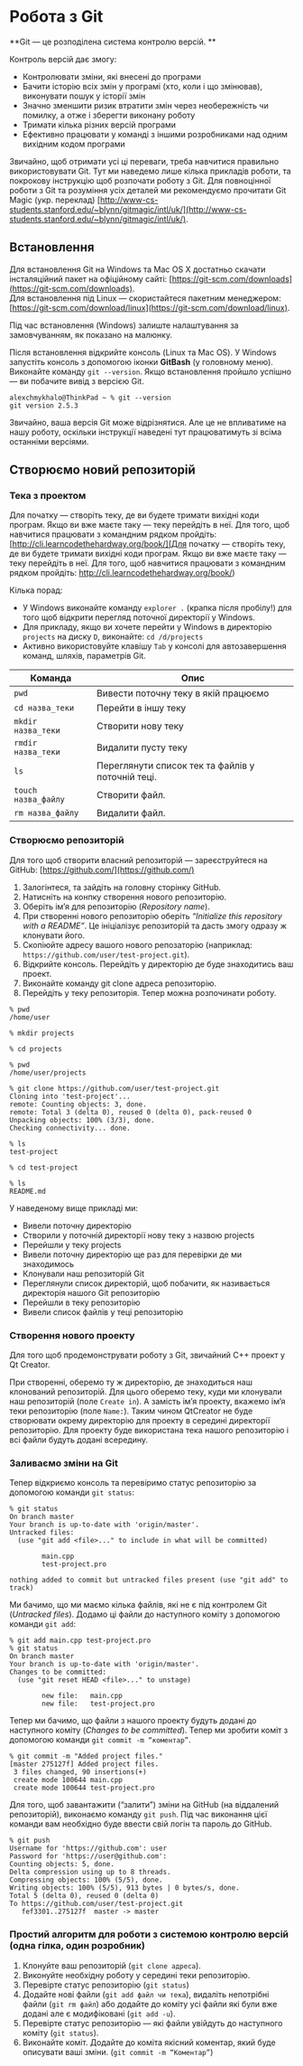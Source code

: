 # Робота з Git

**Git — це розподілена система контролю версій. **

Контроль версій дає змогу:
* Контролювати зміни, які внесені до програми
* Бачити історію всіх змін у програмі (хто, коли і що змінював), виконувати пошук у історії змін
* Значно зменшити ризик втратити змін через необережність чи помилку, а отже і зберегти виконану роботу
* Тримати кілька різних версій програми
* Ефективно працювати у команді з іншими розробниками над одним вихідним кодом програми

Звичайно, щоб отримати усі ці переваги, треба навчитися правильно   використовувати   Git.   Тут   ми   наведемо   лише   кілька прикладів роботи, та покрокову інструкцію щоб розпочати роботу з Git. Для повноцінної роботи з Git та розуміння усіх деталей ми рекомендуємо прочитати Git Magic (укр. переклад) [http://www-cs-students.stanford.edu/~blynn/gitmagic/intl/uk/](http://www-cs-students.stanford.edu/~blynn/gitmagic/intl/uk/).

## Встановлення
Для встановлення Git  на Windows  та  Mac OS X  достатньо скачати   інсталяційний   пакет   на   офіційному   сайті: [https://git-scm.com/downloads](https://git-scm.com/downloads).   
Для встановлення під Linux — скористайтеся пакетним менеджером: [https://git-scm.com/download/linux](https://git-scm.com/download/linux).

Під час встановлення (Windows) залиште налаштування за замовчуванням, як показано на малюнку.


Після встановлення  відкрийте консоль (Linux та Mac OS). У Windows запустіть консоль з допомогою іконки **GitBash** (у головному меню). Виконайте команду  ```git --version```. Якщо встановлення пройшло успішно — ви побачите вивід з версією  Git.
```
alexchmykhalo@ThinkPad ~ % git --version
git version 2.5.3
```
Звичайно, ваша версія Git може відрізнятися. Але це не впливатиме на нашу роботу, оскільки  інструкції наведені тут працюватимуть зі всіма останніми версіями.

## Створюємо новий репозиторій

### Тека з проектом

Для початку — створіть теку, де ви будете тримати вихідні коди програм. Якщо ви вже маєте таку — теку перейдіть в неї. Для того, щоб навчитися працювати з командним рядком пройдіть: [http://cli.learncodethehardway.org/book/](Для початку — створіть теку, де ви будете тримати вихідні коди програм. Якщо ви вже маєте таку — теку перейдіть в неї.  Для того, щоб навчитися працювати з командним рядком пройдіть: http://cli.learncodethehardway.org/book/)

Кілька порад:
* У Windows виконайте команду ```explorer .```  (крапка після пробілу!) для того щоб відкрити перегляд поточної директорії у Windows.
* Для прикладу, якщо ви хочете перейти у Windows в директорію ```projects``` на диску ```D```, виконайте:  ```cd /d/projects```
* Активно використовуйте клавішу ```Tab```  у консолі для автозавершення команд, шляхів, параметрів  Git.

| Команда | Опис |
| -- | -- |
| ```pwd``` | Вивести поточну теку в якій працюємо |
| ```cd назва_теки``` | Перейти в іншу теку |
| ```mkdir назва_теки``` | Створити нову теку |
| ```rmdir назва_теки``` | Видалити пусту теку |
| ```ls``` | Переглянути список тек та файлів у поточній теці.|
| ```touch назва_файлу``` | Створити файл.|
| ```rm назва_файлу``` | Видалити файл.|


### Створюємо репозиторій

Для того щоб створити власний репозиторій — зареєструйтеся на GitHub: [https://github.com/](https://github.com/)

1. Залогінтеся, та зайдіть на головну сторінку GitHub.
2. Натисніть на конпку створення нового репозиторію. 
3. Оберіть ім’я для репозиторію (*Repository name*).
4. При створенні нового репозиторію оберіть *“Initialize this repository with a README”*. Це ініціалізує репозиторій та дасть змогу одразу ж клонувати його.
5. Скопіюйте адресу вашого нового репозаторію (наприклад: ```https://github.com/user/test-project.git```).
6. Відкрийте консоль. Перейдіть у директорію де буде знаходитись ваш проект.
7. Виконайте команду git clone адреса репозиторію.
8. Перейдіть у теку репозиторія. Тепер можна розпочинати роботу.

```
% pwd
/home/user

% mkdir projects

% cd projects

% pwd
/home/user/projects

% git clone https://github.com/user/test-project.git
Cloning into 'test-project'...
remote: Counting objects: 3, done.
remote: Total 3 (delta 0), reused 0 (delta 0), pack-reused 0
Unpacking objects: 100% (3/3), done.
Checking connectivity... done.

% ls
test-project

% cd test-project 

% ls
README.md
```
У наведеному вище прикладі ми:
* Вивели поточну директорію
* Створили у поточній директорії нову теку з назвою projects
* Перейшли у теку projects
* Вивели поточну директорію ще раз для перевірки де ми знаходимось
* Клонували наш репозиторій Git
* Переглянули список директорій, щоб побачити, як називається директорія нашого Git  репозиторію
* Перейшли в теку репозиторію 
* Вивели список файлів у теці репозиторію


### Створення нового проекту
Для того щоб продемонструвати роботу з Git, звичайний С++ проект у Qt Creator.

При створенні, оберемо ту ж директорію, де знаходиться наш клонований репозиторій.  Для цього оберемо теку, куди ми клонували наш репозиторій (поле ```Create in```). А замість ім’я проекту, вкажемо ім’я теки репозиторію (поле ```Name:```). Таким чином QtCreator не буде створювати окрему директорію для проекту в середині директорії репозиторію. Для проекту буде використана тека нашого репозиторію і всі файли будуть додані всередину.

### Заливаємо зміни на Git

Тепер відкриємо консоль та перевіримо статус репозиторію за допомогою команди ```git status```:
```
% git status
On branch master
Your branch is up-to-date with 'origin/master'.
Untracked files:
  (use "git add <file>..." to include in what will be committed)

        main.cpp
        test-project.pro

nothing added to commit but untracked files present (use "git add" to track)
```
Ми бачимо, що ми маємо кілька файлів, які не є під контролем Git (*Untracked files*).  Додамо ці файли до наступного коміту з допомогою команди ```git add```:
```
% git add main.cpp test-project.pro 
% git status
On branch master
Your branch is up-to-date with 'origin/master'.
Changes to be committed:
  (use "git reset HEAD <file>..." to unstage)

        new file:   main.cpp
        new file:   test-project.pro
```
Тепер ми бачимо, що файли з нашого проекту будуть додані до наступного коміту (*Changes to be committed*). 
Тепер ми зробити коміт з допомогою команди  ```git commit -m “коментар”```.
```
% git commit -m "Added project files."
[master 275127f] Added project files.
 3 files changed, 90 insertions(+)
 create mode 100644 main.cpp
 create mode 100644 test-project.pro
 ```
Для того, щоб завантажити (“залити”) зміни на GitHub (на віддалений репозиторій), виконаємо команду ```git push```. Під час виконання цієї команди вам необхідно буде ввести свій логін та пароль до GitHub.
```
% git push
Username for 'https://github.com': user
Password for 'https://user@github.com': 
Counting objects: 5, done.
Delta compression using up to 8 threads.
Compressing objects: 100% (5/5), done.
Writing objects: 100% (5/5), 913 bytes | 0 bytes/s, done.
Total 5 (delta 0), reused 0 (delta 0)
To https://github.com/user/test-project.git
   fef3301..275127f  master -> master
```

###  Простий алгоритм для роботи з системою контролю версій (одна гілка, один розробник)
1. Клонуйте ваш репозиторій (```git clone адреса```).
2. Виконуйте необхідну роботу у середині теки репозиторію.
3. Перевірте статус репозиторію (```git status```) 
4. Додайте нові файли (```git add файл чи тека```), видаліть непотрібні файли (```git rm файл```) або додайте до коміту усі файли які були вже додані але є модифіковані (```git add -u```).
5. Перевірте статус репозиторію — які файли увійдуть до наступного коміту (```git status```).
6. Виконайте коміт. Додайте до коміта якісний коментар, який буде описувати ваші зміни. (```git commit -m “Коментар”```)

